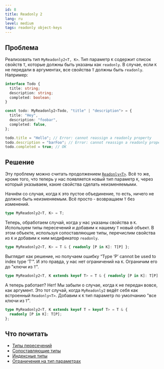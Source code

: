 ```yaml
---
id: 8
title: Readonly 2
lang: ru
level: medium
tags: readonly object-keys
---
```


## Проблема

Реализовать тип `MyReadonly2<T, K>`. Тип параметр `K` содержит список свойств
`T`, которые должны быть указаны как `readonly`. В случае, если `K` не передали
в аргументах, все свойства `T` должны быть `readonly`. Например:

```typescript
interface Todo {
  title: string;
  description: string;
  completed: boolean;
}

const todo: MyReadonly2<Todo, "title" | "description"> = {
  title: "Hey",
  description: "foobar",
  completed: false,
};

todo.title = "Hello"; // Error: cannot reassign a readonly property
todo.description = "barFoo"; // Error: cannot reassign a readonly property
todo.completed = true; // OK
```

## Решение

Эту проблему можно считать продолжением [`Readonly<T>`](./easy-readonly.md). Всё
то же, кроме того, что теперь у нас появляется новый тип параметр `K`, через
который указываем, какие свойства сделать неизменяемыми.

Начнём со случая, когда `K` это пустое объединение, то есть, ничего не должно
быть неизменяемым. Всё просто - возвращаем `T` без изменений.

```typescript
type MyReadonly2<T, K> = T;
```

Теперь, обработаем случай, когда у нас указаны свойства в `K`. Используем типы
пересечений и добавим к нашему `T` новый объект. В этом объекте, используя
сопоставляющие типы, перечислим свойства из `K` и добавим к ним модификатор
`readonly`.

```typescript
type MyReadonly2<T, K> = T & { readonly [P in K]: T[P] };
```

Выглядит как решение, но получаем ошибку “Type ‘P’ cannot be used to index type
‘T’”. И это правда, у нас нет ограничений на `K`. Ограничим его до "ключи из
`T`".

```typescript
type MyReadonly2<T, K extends keyof T> = T & { readonly [P in K]: T[P] };
```

А теперь работает? Нет! Мы забыли о случае, когда `K` не передан вовсе, как
аргумент. Это тот случай, когда `MyReadonly2` ведёт себя как встроенный
`Readonly<T>`. Добавим к `K` тип параметр по умолчанию "все ключи из `T`".

```typescript
type MyReadonly2<T, K extends keyof T = keyof T> = T & {
  readonly [P in K]: T[P];
};
```

## Что почитать

- [Типы пересечений](https://www.typescriptlang.org/docs/handbook/2/objects.html#intersection-types)
- [Сопоставляющие типы](https://www.typescriptlang.org/docs/handbook/2/mapped-types.html)
- [Индексные типы](https://www.typescriptlang.org/docs/handbook/2/indexed-access-types.html)
- [Ограничения на тип параметрах](https://www.typescriptlang.org/docs/handbook/2/generics.html#using-type-parameters-in-generic-constraints)
